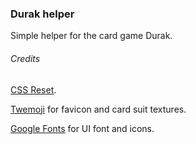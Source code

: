 ### Durak helper

Simple helper for the card game Durak.

###### Credits

[CSS Reset](https://www.joshwcomeau.com/css/custom-css-reset/).

[Twemoji](https://github.com/jdecked/twemoji/) for favicon and card suit textures.

[Google Fonts](https://fonts.google.com/) for UI font and icons.
